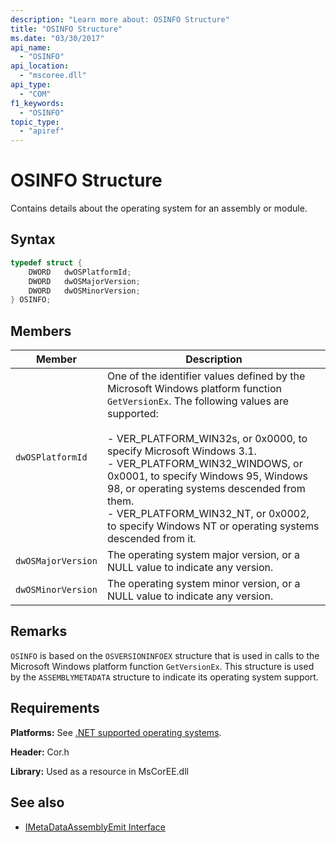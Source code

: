 ```yaml
---
description: "Learn more about: OSINFO Structure"
title: "OSINFO Structure"
ms.date: "03/30/2017"
api_name:
  - "OSINFO"
api_location:
  - "mscoree.dll"
api_type:
  - "COM"
f1_keywords:
  - "OSINFO"
topic_type:
  - "apiref"
---
```

# OSINFO Structure

Contains details about the operating system for an assembly or module.

## Syntax

```cpp
typedef struct {
    DWORD   dwOSPlatformId;
    DWORD   dwOSMajorVersion;
    DWORD   dwOSMinorVersion;
} OSINFO;
```

## Members

| Member             | Description                                                                  |
|--------------------|------------------------------------------------------------------------------|
| `dwOSPlatformId`   | One of the identifier values defined by the Microsoft Windows platform function `GetVersionEx`. The following values are supported:<br /><br /> - VER_PLATFORM_WIN32s, or 0x0000, to specify Microsoft Windows 3.1.<br />- VER_PLATFORM_WIN32_WINDOWS, or 0x0001, to specify Windows 95, Windows 98, or operating systems descended from them.<br />- VER_PLATFORM_WIN32_NT, or 0x0002, to specify Windows NT or operating systems descended from it. |
| `dwOSMajorVersion` | The operating system major version, or a NULL value to indicate any version. |
| `dwOSMinorVersion` | The operating system minor version, or a NULL value to indicate any version. |

## Remarks

 `OSINFO` is based on the `OSVERSIONINFOEX` structure that is used in calls to the Microsoft Windows platform function `GetVersionEx`. This structure is used by the `ASSEMBLYMETADATA` structure to indicate its operating system support.

## Requirements

 **Platforms:** See [.NET supported operating systems](https://github.com/dotnet/core/blob/main/os-lifecycle-policy.md).

 **Header:** Cor.h

 **Library:** Used as a resource in MsCorEE.dll

## See also

- [IMetaDataAssemblyEmit Interface](../interfaces/imetadataassemblyemit-interface.md)
